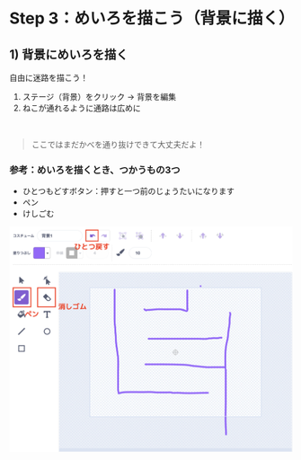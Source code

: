 # Step 3：めいろを描こう（背景に描く）

## 1) 背景にめいろを描く

自由に迷路を描こう！

1. ステージ（背景）をクリック → 背景を編集
2. ねこが通れるように通路は広めに

<div class="hero">
  <img src="assets/11.gif" alt="">
</div>

> 
> ここではまだかべを通り抜けできて大丈夫だよ！
> 

### 参考：めいろを描くとき、つかうもの3つ

- ひとつもどすボタン：押すと一つ前のじょうたいになります
- ペン
- けしごむ

<div class="hero">
  <img src="assets/edit.png" alt="">
</div>


